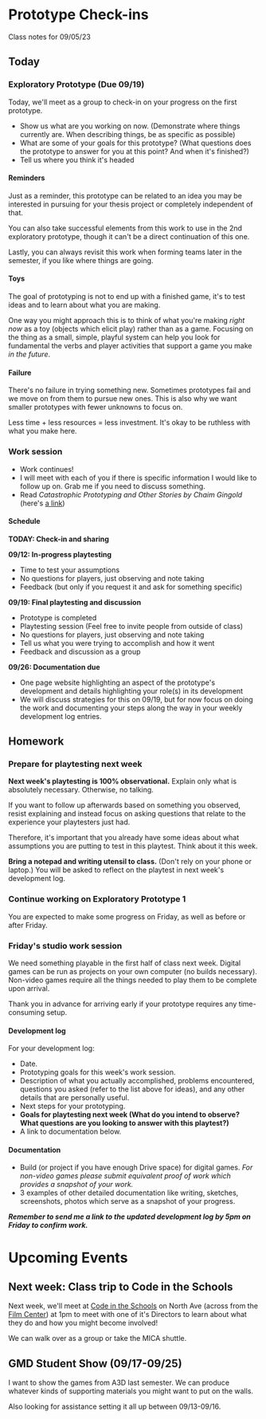 # Prototype Check-ins
Class notes for 09/05/23

## Today
### Exploratory Prototype (Due 09/19)
Today, we'll meet as a group to check-in on your progress on the first prototype.
- Show us what are you working on now. (Demonstrate where things currently are. When describing things, be as specific as possible) 
- What are some of your goals for this prototype? (What questions does the prototype to answer for you at this point? And when it's finished?)
- Tell us where you think it's headed


#### Reminders
Just as a reminder, this prototype can be related to an idea you may be interested in pursuing for your thesis project or completely independent of that. 

You can also take successful elements from this work to use in the 2nd exploratory prototype, though it can't be a direct continuation of this one. 

Lastly, you can always revisit this work when forming teams later in the semester, if you like where things are going. 

#### Toys
The goal of prototyping is not to end up with a finished game, it's to test ideas and to learn about what you are making. 

One way you might approach this is to think of what you're making _right now_ as a toy (objects which elicit play) rather than as a game. Focusing on the thing as a small, simple, playful system can help you look for fundamental the verbs and player activities that support a game you make _in the future_.

#### Failure
There's no failure in trying something new. Sometimes prototypes fail and we move on from them to pursue new ones. This is also why we want smaller prototypes with fewer unknowns to focus on. 

Less time + less resources = less investment. It's okay to be ruthless with what you make here.

### Work session
- Work continues!
- I will meet with each of you if there is specific information I would like to follow up on. Grab me if you need to discuss something.
- Read _Catastrophic Prototyping and Other Stories by Chaim Gingold_ (here's [a link](./assets/catastrophic_chaim.md))


#### Schedule
__TODAY: Check-in and sharing__


__09/12: In-progress playtesting__
- Time to test your assumptions
- No questions for players, just observing and note taking
- Feedback (but only if you request it and ask for something specific)

__09/19: Final playtesting and discussion__
- Prototype is completed
- Playtesting session (Feel free to invite people from outside of class)
- No questions for players, just observing and note taking
- Tell us what you were trying to accomplish and how it went
- Feedback and discussion as a group

__09/26: Documentation due__
- One page website highlighting an aspect of the prototype's development and details highlighting your role(s) in its development
- We will discuss strategies for this on 09/19, but for now focus on doing the work and documenting your steps along the way in your weekly development log entries.


## Homework

### Prepare for playtesting next week
__Next week's playtesting is 100% observational.__ Explain only what is absolutely necessary. Otherwise, no talking. 

If you want to follow up afterwards based on something you observed, resist explaining and instead focus on asking questions that relate to the experience your playtesters just had.

Therefore, it's important that you already have some ideas about what assumptions you are putting to test in this playtest. Think about it this week.

__Bring a notepad and writing utensil to class.__ (Don't rely on your phone or laptop.) You will be asked to reflect on the playtest in next week's development log.

### Continue working on Exploratory Prototype 1
You are expected to make some progress on Friday, as well as before or after Friday. 

### Friday's studio work session
We need something playable in the first half of class next week. Digital games can be run as projects on your own computer (no builds necessary). Non-video games require all the things needed to play them to be complete upon arrival. 

Thank you in advance for arriving early if your prototype requires any time-consuming setup.


#### Development log
For your development log:
- Date.
- Prototyping goals for this week's work session.
- Description of what you actually accomplished, problems encountered, questions you asked (refer to the list above for ideas), and any other details that are personally useful.
- Next steps for your prototyping.
- __Goals for playtesting next week (What do you intend to observe? What questions are you looking to answer with this playtest?)__
- A link to documentation below.

#### Documentation
- Build (or project if you have enough Drive space) for digital games. _For non-video games please submit equivalent proof of work which provides a snapshot of your work._
- 3 examples of other detailed documentation like writing, sketches, screenshots, photos which serve as a snapshot of your progress.

***Remember to send me a link to the updated development log by 5pm on Friday to confirm work.***


# Upcoming Events

## Next week: Class trip to Code in the Schools 
Next week, we'll meet at [Code in the Schools](https://www.codeintheschools.org/) on North Ave (across from the [Film Center](https://goo.gl/maps/7BkvzBaWoXjpEeoQA)) at 1pm to meet with one of it's Directors to learn about what they do and how you might become involved!

We can walk over as a group or take the MICA shuttle.

## GMD Student Show (09/17-09/25)
I want to show the games from A3D last semester. We can produce whatever kinds of supporting materials you might want to put on the walls. 

Also looking for assistance setting it all up between 09/13-09/16.
